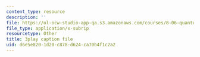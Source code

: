 ```yaml
---
content_type: resource
description: ''
file: https://ol-ocw-studio-app-qa.s3.amazonaws.com/courses/8-06-quantum-physics-iii-spring-2018/d6e5e8201d20c878d624ca70b4f1c2a2_7Y3qcKzO_mY.srt
file_type: application/x-subrip
resourcetype: Other
title: 3play caption file
uid: d6e5e820-1d20-c878-d624-ca70b4f1c2a2
---
```

